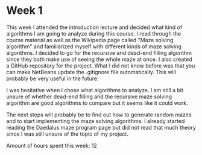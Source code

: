 # Week 1
This week I attended the introduction lecture and decided what kind of algorithms I am going to analyze during this course. I read through the course material as well as the Wikipedia page called "Maze solving algorithm" and familiarized myself with different kinds of maze solving algorithms. I decided to go for the recursive and dead-end filling algorithm since they both make use of seeing the whole maze at once. I also created a GitHub repository for the project. What I did not know before was that you can make NetBeans update the .gitignore file automatically. This will probably be very useful in the future.

I was hesitative when I chose what algorithms to analyze. I am still a bit unsure of whether dead-end filling and the recursive maze solving algorithm are good algorithms to compare but it seems like it could work.

The next steps will probably be to find out how to generate random mazes and to start implementing the maze solving algorithms. I already started reading the Daedalus maze program page but did not read that much theory since I was still unsure of the topic of my project.

Amount of hours spent this week: 12
